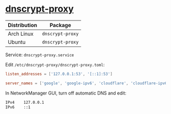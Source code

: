 # [dnscrypt-proxy](https://github.com/DNSCrypt/dnscrypt-proxy)

| Distribution | Package          |
| ------------ | ---------------- |
| Arch Linux   | `dnscrypt-proxy` |
| Ubuntu       | `dnscrypt-proxy` |

Service: `dnscrypt-proxy.service`

Edit `/etc/dnscrypt-proxy/dnscrypt-proxy.toml`:

```toml
listen_addresses = ['127.0.0.1:53', '[::1]:53']

server_names = ['google', 'google-ipv6', 'cloudflare', 'cloudflare-ipv6']
```

In NetworkManager GUI, turn off automatic DNS and edit:

```txt
IPv4    127.0.0.1
IPv6    ::1
```
